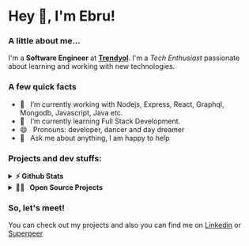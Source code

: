 <h1> Hey 👋, I'm Ebru!</h1>
</h1>

### A little about me...
I'm a **Software Engineer** at **[Trendyol](https://github.com/Trendyol)**. I'm a *Tech Enthusiast* passionate about learning and working with new technologies.<br/>

### A few quick facts
- 🔭 &nbsp; I’m currently working with Nodejs, Express, React,
Graphql, Mongodb, Javascript, Java etc.
- 🌱 &nbsp; I’m currently learning Full Stack Development.
- 😄 &nbsp; Pronouns: developer, dancer and day dreamer
- 💬 &nbsp; Ask me about anything, I am happy to help

### Projects and dev stuffs:

<details>	
  <summary><b>⚡ Github Stats</b></summary>
</details>

<details>
  <summary><b>👩‍💻 &nbsp; Open Source Projects</b></summary>
</details>

### So, let's meet!
You can check out my projects and also you can find me on [Linkedin](https://tr.linkedin.com/in/glcebru) or [Superpeer](https://superpeer.com/ebrugulec)
